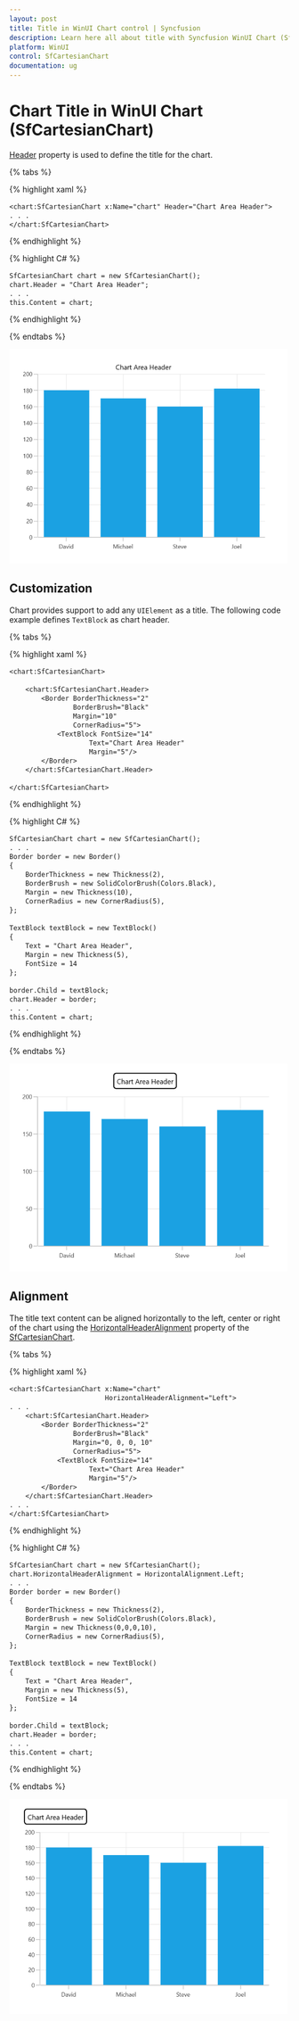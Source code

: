 ```yaml
---
layout: post
title: Title in WinUI Chart control | Syncfusion
description: Learn here all about title with Syncfusion WinUI Chart (SfCartesianChart) control and its customization.
platform: WinUI
control: SfCartesianChart
documentation: ug
---
```


# Chart Title in WinUI Chart (SfCartesianChart)

[Header](https://help.syncfusion.com/cr/winui/Syncfusion.UI.Xaml.Charts.ChartBase.html#Syncfusion_UI_Xaml_Charts_ChartBase_Header) property is used to define the title for the chart.

{% tabs %}   

{% highlight xaml %}

    <chart:SfCartesianChart x:Name="chart" Header="Chart Area Header">
    . . .           
    </chart:SfCartesianChart>

{% endhighlight %}

{% highlight C# %}

    SfCartesianChart chart = new SfCartesianChart();
    chart.Header = "Chart Area Header";
    . . . 
    this.Content = chart;

{% endhighlight %}

{% endtabs %} 

![Title support in WinUI chart](Title_images/WinUI_chart_title.png)

## Customization

Chart provides support to add any `UIElement` as a title. The following code example defines `TextBlock` as chart header.

{% tabs %}   

{% highlight xaml %}

    <chart:SfCartesianChart>

        <chart:SfCartesianChart.Header>
            <Border BorderThickness="2" 
                    BorderBrush="Black" 
                    Margin="10" 
                    CornerRadius="5">
                <TextBlock FontSize="14"
                        Text="Chart Area Header"
                        Margin="5"/>
            </Border>
        </chart:SfCartesianChart.Header>
                
    </chart:SfCartesianChart>

{% endhighlight %}

{% highlight C# %}

    SfCartesianChart chart = new SfCartesianChart();
    . . .
    Border border = new Border()
    {
        BorderThickness = new Thickness(2),
        BorderBrush = new SolidColorBrush(Colors.Black),
        Margin = new Thickness(10),
        CornerRadius = new CornerRadius(5),
    };

    TextBlock textBlock = new TextBlock()
    {
        Text = "Chart Area Header",
        Margin = new Thickness(5),
        FontSize = 14
    };

    border.Child = textBlock;
    chart.Header = border;
    . . .
    this.Content = chart;

{% endhighlight %}

{% endtabs %} 

![Title customization support in WinUI chart](Title_images/WinUI_chart_title_customization.png)

## Alignment

The title text content can be aligned horizontally to the left, center or right of the chart using the [HorizontalHeaderAlignment](https://help.syncfusion.com/cr/winui/Syncfusion.UI.Xaml.Charts.ChartBase.html#Syncfusion_UI_Xaml_Charts_ChartBase_HorizontalHeaderAlignment) property of the [SfCartesianChart](https://help.syncfusion.com/cr/winui/Syncfusion.UI.Xaml.Charts.SfCartesianChart.html).

{% tabs %}   

{% highlight xaml %}

    <chart:SfCartesianChart x:Name="chart" 
                            HorizontalHeaderAlignment="Left">
    . . .
        <chart:SfCartesianChart.Header>
            <Border BorderThickness="2" 
                    BorderBrush="Black" 
                    Margin="0, 0, 0, 10" 
                    CornerRadius="5">
                <TextBlock FontSize="14" 
                        Text="Chart Area Header"
                        Margin="5"/>
            </Border>
        </chart:SfCartesianChart.Header>
    . . . 
    </chart:SfCartesianChart>

{% endhighlight %}

{% highlight C# %}

    SfCartesianChart chart = new SfCartesianChart();
    chart.HorizontalHeaderAlignment = HorizontalAlignment.Left;
    . . .
    Border border = new Border()
    {
        BorderThickness = new Thickness(2),
        BorderBrush = new SolidColorBrush(Colors.Black),
        Margin = new Thickness(0,0,0,10),
        CornerRadius = new CornerRadius(5),
    };

    TextBlock textBlock = new TextBlock()
    {
        Text = "Chart Area Header",
        Margin = new Thickness(5),
        FontSize = 14
    };

    border.Child = textBlock;
    chart.Header = border;
    . . . 
    this.Content = chart;

{% endhighlight %}

{% endtabs %} 

![Title text alignment support in WinUI chart](Title_images/WinUI_chart_title_alignment.png)
